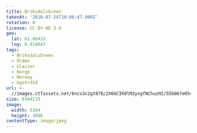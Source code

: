 ```yaml
---
title: Briksdalsbreen
takenAt: '2018-07-24T10:06:47.000Z'
rotation: 0
license: CC BY-ND 3.0
geo:
  lat: 61.66433
  lng: 6.814647
tags:
  - Briksdalsbreen
  - Olden
  - Glacier
  - Norge
  - Norway
  - bgotrd18
url: >-
  //images.ctfassets.net/bncv3c2gt878/2X6GCIK0lM3yxgfNChuzHI/55b067e054e171d2f506d8e69777d3ed/briksdalsbreen_42955716745_o
size: 6344119
image:
  width: 5344
  height: 3006
contentType: image/jpeg
---
```


